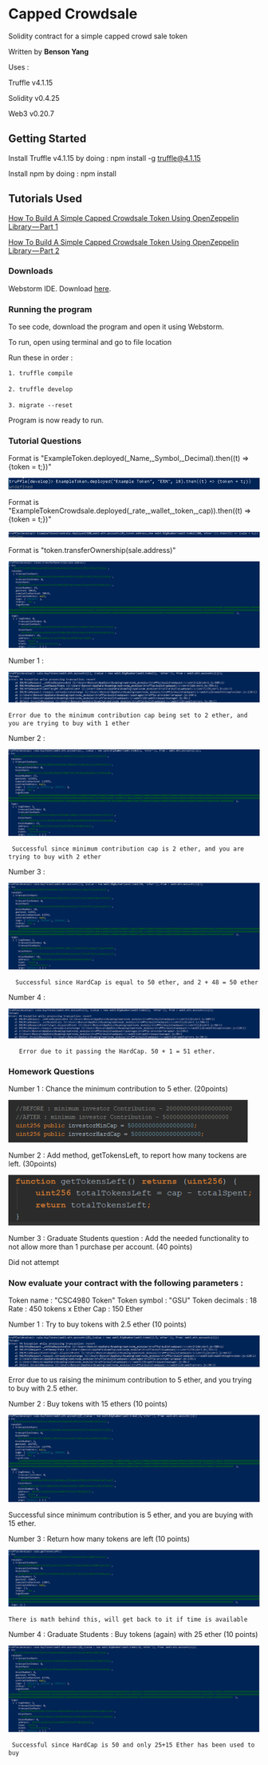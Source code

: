 # Capped Crowdsale

Solidity contract for a simple capped crowd sale token

Written by **Benson Yang**

Uses :

Truffle v4.1.15

Solidity v0.4.25

Web3 v0.20.7

## Getting Started

Install Truffle v4.1.15 by doing : npm install -g truffle@4.1.15

Install npm by doing : npm install

## Tutorials Used

[How To Build A Simple Capped Crowdsale Token Using OpenZeppelin Library — Part 1](https://medium.com/crowdbotics/how-to-build-a-simple-capped-crowdsale-token-using-openzeppelin-library-part-1-2789ec642308)

[How To Build A Simple Capped Crowdsale Token Using OpenZeppelin Library — Part 2](https://medium.com/crowdbotics/how-to-build-a-simple-capped-crowdsale-token-using-openzeppelin-library-part-2-cf96cb66c3d0)



### Downloads

Webstorm IDE. Download [here](https://www.jetbrains.com/webstorm/).

### Running the program

To see code, download the program and open it using Webstorm.

To run, open using terminal and go to file location

Run these in order :
 
    1. truffle compile
    
    2. truffle develop
    
    3. migrate --reset
    
Program is now ready to run.

### Tutorial Questions

 Format is "ExampleToken.deployed(_Name,_Symbol,_Decimal).then((t) => {token = t;})"

![alt text](https://github.com/byangschool/CCC/blob/master/Images/Tut1.png)
 
  Format is "ExampleTokenCrowdsale.deployed(_rate,_wallet,_token,_cap)).then((t) => {token = t;})"
 
  ![alt text](https://github.com/byangschool/CCC/blob/master/Images/tut2.png)
  
   Format is "token.transferOwnership(sale.address)"
  
   ![alt text](https://github.com/byangschool/CCC/blob/master/Images/tut3%20owner.png)
   
  Number 1 :
    
   ![alt text](https://github.com/byangschool/CCC/blob/master/Images/tutQ1.png)
   
    Error due to the minimum contribution cap being set to 2 ether, and you are trying to buy with 1 ether
    
  Number 2 :
    
   ![alt text](https://github.com/byangschool/CCC/blob/master/Images/tutQ2.png)
     
     Successful since minimum contribution cap is 2 ether, and you are trying to buy with 2 ether
     
  Number 3 :
     
   ![alt text](https://github.com/byangschool/CCC/blob/master/Images/tutQ3.png)
      
      Successful since HardCap is equal to 50 ether, and 2 + 48 = 50 ether
      
  Number 4 : 
      
   ![alt text](https://github.com/byangschool/CCC/blob/master/Images/tutq4.png)
       
       Error due to it passing the HardCap. 50 + 1 = 51 ether.
    
### Homework Questions

Number 1 : Chance the minimum contribution to 5 ether. (20points)

 ![alt text](https://github.com/byangschool/CCC/blob/master/Images/updateMin.png)

Number 2 : Add method, getTokensLeft, to report how many tockens are left. (30points)

 ![alt text](https://github.com/byangschool/CCC/blob/master/Images/hw%232.png)
 
 Number 3 : Graduate Students question : Add the needed functionality to not allow more than 1 purchase per account. (40 points)
 
 Did not attempt
 
 ### Now evaluate your contract with the following parameters :
 
 Token name : "CSC4980 Token"
 Token symbol : "GSU"
 Token decimals : 18
 Rate : 450 tokens x Ether
 Cap : 150 Ether
 
 Number 1 : Try to buy tokens with 2.5 ether (10 points)
 
  ![alt text](https://github.com/byangschool/CCC/blob/master/Images/assiQ1.png)
  
  Error due to us raising the minimum contribution to 5 ether, and you trying to buy with 2.5 ether.
  
 Number 2 : Buy tokens with 15 ethers (10 points)
  
   ![alt text](https://github.com/byangschool/CCC/blob/master/Images/assiQ2.png)
   
   Successful since minimum contribution is 5 ether, and you are buying with 15 ether.
   
 Number 3 : Return how many tokens are left (10 points)
   
   ![alt text](https://github.com/byangschool/CCC/blob/master/Images/assiQ3.png)
    
    There is math behind this, will get back to it if time is available
    
 Number 4 : Graduate Students : Buy tokens (again) with 25 ether (10 points)
    
   ![alt text](https://github.com/byangschool/CCC/blob/master/Images/assiQ4.png)
     
     Successful since HardCap is 50 and only 25+15 Ether has been used to buy
     
   
   
